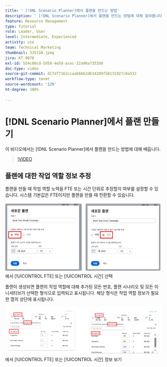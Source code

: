 ```yaml
---
title: ' [!DNL Scenario Planner]에서 플랜을 만드는 방법'
description: ' [!DNL Scenario Planner]에서 플랜을 만드는 방법에 대해 알아봅니다.'
feature: Resource Management
type: Tutorial
role: Leader, User
level: Intermediate, Experienced
activity: use
team: Technical Marketing
thumbnail: 335318.jpeg
jira: KT-9076
exl-id: 554c00cd-5958-4e5d-acec-22a96a7353b0
doc-type: video
source-git-commit: d17df7162ccaab6b62db34209f50131927c0a532
workflow-type: tm+mt
source-wordcount: '129'
ht-degree: 100%

---
```


# [!DNL Scenario Planner]에서 플랜 만들기

이 비디오에서는 [!DNL Scenario Planner]에서 플랜을 만드는 방법에 대해 배웁니다.

>[!VIDEO](https://video.tv.adobe.com/v/335318/?quality=12&learn=on&enablevpops)

## 플랜에 대한 작업 역할 정보 추정

플랜을 만들 때 작업 역할 노력을 FTE 또는 시간 단위로 추정할지 여부를 설정할 수 있습니다. 시스템 기본값은 FTE이지만 플랜을 만들 때 전환할 수 있습니다.

![[!UICONTROL 새 플랜] 창](assets/scenario-planner-1.png)에서 [!UICONTROL FTE] 또는 [!UICONTROL 시간] 선택

플랜이 생성되면 플랜의 작업 역할에 대해 추가된 모든 번호, 플랜 시나리오 및 모든 이니셔티브가 선택한 형식으로 입력되고 표시됩니다. 해당 형식은 작업 역할 정보가 필요한 열의 상단에 표시됩니다.

![[!DNL Scenario Planner]](assets/scenario-planner-2.png)에서 [!UICONTROL FTE] 또는 [!UICONTROL 시간] 정보 보기
